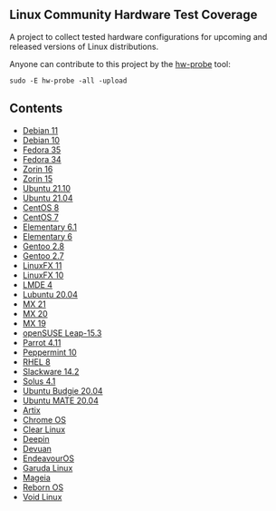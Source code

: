 Linux Community Hardware Test Coverage
--------------------------------------

A project to collect tested hardware configurations for upcoming and released versions of Linux distributions.

Anyone can contribute to this project by the [hw-probe](https://github.com/linuxhw/hw-probe) tool:

    sudo -E hw-probe -all -upload

Contents
--------

* [ Debian 11 ](/Dist/Debian_11)
* [ Debian 10 ](/Dist/Debian_10)
* [ Fedora 35 ](/Dist/Fedora_35)
* [ Fedora 34 ](/Dist/Fedora_34)
* [ Zorin 16 ](/Dist/Zorin_16)
* [ Zorin 15 ](/Dist/Zorin_15)
* [ Ubuntu 21.10 ](/Dist/Ubuntu_21.10)
* [ Ubuntu 21.04 ](/Dist/Ubuntu_21.04)
* [ CentOS 8 ](/Dist/CentOS_8)
* [ CentOS 7 ](/Dist/CentOS_7)
* [ Elementary 6.1 ](/Dist/Elementary_6.1)
* [ Elementary 6 ](/Dist/Elementary_6)
* [ Gentoo 2.8 ](/Dist/Gentoo_2.8)
* [ Gentoo 2.7 ](/Dist/Gentoo_2.7)
* [ LinuxFX 11 ](/Dist/LinuxFX_11)
* [ LinuxFX 10 ](/Dist/LinuxFX_10)
* [ LMDE 4 ](/Dist/LMDE_4)
* [ Lubuntu 20.04 ](/Dist/Lubuntu_20.04)
* [ MX 21 ](/Dist/MX_21)
* [ MX 20 ](/Dist/MX_20)
* [ MX 19 ](/Dist/MX_19)
* [ openSUSE Leap-15.3 ](/Dist/openSUSE_Leap-15.3)
* [ Parrot 4.11 ](/Dist/Parrot_4.11)
* [ Peppermint 10 ](/Dist/Peppermint_10)
* [ RHEL 8 ](/Dist/RHEL_8)
* [ Slackware 14.2 ](/Dist/Slackware_14.2)
* [ Solus 4.1 ](/Dist/Solus_4.1)
* [ Ubuntu Budgie 20.04 ](/Dist/Ubuntu_Budgie_20.04)
* [ Ubuntu MATE 20.04 ](/Dist/Ubuntu_MATE_20.04)
* [ Artix ](/Dist/Artix)
* [ Chrome OS ](/Dist/Chrome_OS)
* [ Clear Linux ](/Dist/Clear_Linux)
* [ Deepin ](/Dist/Deepin)
* [ Devuan ](/Dist/Devuan)
* [ EndeavourOS ](/Dist/EndeavourOS)
* [ Garuda Linux ](/Dist/Garuda_Linux)
* [ Mageia ](/Dist/Mageia)
* [ Reborn OS ](/Dist/Reborn_OS)
* [ Void Linux ](/Dist/Void_Linux)
